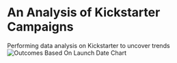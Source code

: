 # An Analysis of Kickstarter Campaigns
Performing data analysis on Kickstarter to uncover trends
![Outcomes Based On Launch Date Chart](<img width="311" alt="Outcomes Based On Launch Date Chart" src="https://user-images.githubusercontent.com/105998378/172029269-9159f5fb-9d94-4a0f-8383-2a58ae64217c.png">)
